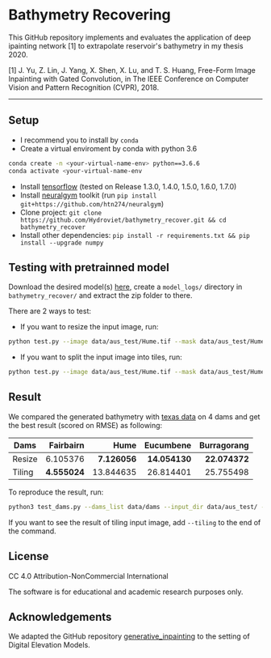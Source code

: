 # Bathymetry Recovering

This GitHub repository implements and evaluates the application of deep ipainting network [1] to extrapolate reservoir's bathymetry in my thesis 2020.

[1] J. Yu, Z. Lin, J. Yang, X. Shen, X. Lu, and T. S. Huang, Free-Form Image Inpainting with Gated Convolution, in The IEEE Conference on Computer Vision and Pattern Recognition (CVPR), 2018.

---

## Setup

- I recommend you to install by `conda`
- Create a virtual enviroment by conda with python 3.6

```bash
conda create -n <your-virtual-name-env> python==3.6.6
conda activate <your-virtual-name-env
```
- Install [tensorflow](https://www.tensorflow.org/install/) (tested on Release 1.3.0, 1.4.0, 1.5.0, 1.6.0, 1.7.0)
- Install [neuralgym](https://github.com/htn274/neuralgym) toolkit (run ``pip install git+https://github.com/htn274/neuralgym``)
- Clone project: ``git clone https://github.com/Hydroviet/bathymetry_recover.git && cd bathymetry_recover``
- Install other dependencies: ``pip install -r requirements.txt && pip install --upgrade numpy`` 

## Testing with pretrainned model

Download the desired model(s) [here](), create a `model_logs/` directory in `bathymetry_recover/` and extract the zip folder to there.

There are 2 ways to test:

- If you want to resize the input image, run:

```bash
python test.py --image data/aus_test/Hume.tif --mask data/aus_test/Hume_mask.png --output data/Hume_out.tif --checkpoint_dir model_logs/aus_128/
```
- If you want to split the input image into tiles, run:

```bash
python test.py --image data/aus_test/Hume.tif --mask data/aus_test/Hume_mask.png --output data/Hume_out.tif --checkpoint_dir model_logs/aus_128/ --num_tiles_x 2 --num_tiles_y 2
```

## Result

We compared the generated bathymetry with [texas data]() on 4 dams and get the best result (scored on RMSE) as following:

| Dams   |  Fairbairn | Hume | Eucumbene |  Burragorang |
|----------|------:|------:|------:|------:|
| Resize |  6.105376 | **7.126056** | **14.054130** | **22.074372** |
| Tiling | **4.555024** |  13.844635 | 26.814401 |   25.755498 |

To reproduce the result, run:

```bash
python3 test_dams.py --dams_list data/dams --input_dir data/aus_test/ --output_dir data/aus_test/ --checkpoint_dir model_logs/aus_128/
```

If you want to see the result of tiling input image, add `--tiling` to the end of the command.

## License

CC 4.0 Attribution-NonCommercial International

The software is for educational and academic research purposes only.

## Acknowledgements

We adapted the GitHub repository  [generative_inpainting](https://github.com/JiahuiYu/generative_inpainting) to the setting of Digital Elevation Models. 
